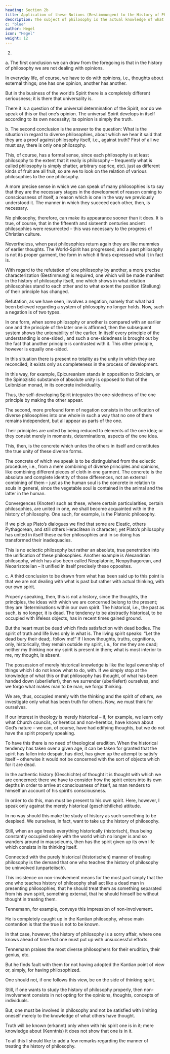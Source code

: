 ```yaml
---
heading: Section 2b
title: Application of these Notions (Bestimmungen) to the History of Philosophy
description: The subject of philosophy is the actual knowledge of what truly is.
c: "blue"
author: Hegel
icon: "Hegel"
weight: 12
---
```



2. 

a. The first conclusion we can draw from the foregoing is that in the history of philosophy we are not dealing with opinions. 

In everyday life, of course, we have to do with opinions, i.e., thoughts about external things; one has one opinion, another has another. 

But in the business of the world’s Spirit there is a completely different seriousness; it is there that universality is. 

There it is a question of the universal determination of the Spirit, nor do we speak of this or that one’s opinion. The universal Spirit develops in itself according to its own necessity; its opinion is simply the truth.

b. The second conclusion is the answer to the question: What is the situation in regard to diverse philosophies, about which we hear it said that they are a proof against philosophy itself, i.e., against truth? First of all we must say, there is only one philosophy. 

This, of course, has a formal sense, since each philosophy is at least philosophy to the extent that it really is philosophy – frequently what is called philosophy is simply chatter, arbitrary caprice, etc). just as different kinds of fruit are all fruit, so are we to look on the relation of various philosophies to the one philosophy. 

A more precise sense in which we can speak of many philosophies is to say that they are the necessary stages in the development of reason coming to consciousness of itself, a reason which is one in the way we previously understood it. The manner in which they succeed each other, then, is necessary. 

No philosophy, therefore, can make its appearance sooner than it does. It is true, of course, that in the fifteenth and sixteenth centuries ancient philosophies were resurrected – this was necessary to the progress of Christian culture. 

Nevertheless, when past philosophies return again they are like mummies of earlier thoughts. The World-Spirit has progressed, and a past philosophy is not its proper garment, the form in which it finds expressed what it in fact is.

With regard to the refutation of one philosophy by another, a more precise characterization (Bestimmung) is required, one which will be made manifest in the history of philosophy itself, one which shows in what relation philosophies stand to each other and to what extent the position (Stellung) of their principle has changed. 

Refutation, as we have seen, involves a negation, namely that what had been believed regarding a system of philosophy no longer holds. Now, such a negation is of two types. 

In one form, when some philosophy or another is compared with an earlier one and the principle of the later one is affirmed, then the subsequent system shows the untenability of the earlier. In itself every principle of the understanding is one-sided , and such a one-sidedness is brought out by the fact that another principle is contrasted with it. This other principle, however is equally one-sided. 

In this situation there is present no totality as the unity in which they are reconciled; it exists only as completeness in the process of development. 

In this way, for example, Epicureanism stands in opposition to Stoicism, or the Spinozistic substance of absolute unity is opposed to that of the Leibnizian monad, in its concrete individuality. 

Thus, the self-developing Spirit integrates the one-sidedness of the one principle by making the other appear. 

The second, more profound form of negation consists in the unification of diverse philosophies into one whole in such a way that no one of them remains independent, but all appear as parts of the one. 

Their principles are united by being reduced to elements of the one idea; or they consist merely in moments, determinations, aspects of the one idea. 

This, then, is the concrete which unites the others in itself and constitutes the true unity of these diverse forms.

The concrete of which we speak is to be distinguished from the eclectic procedure, i.e., from a mere combining of diverse principles and opinions, like combining different pieces of cloth in one garment. The concrete is the absolute and complete identity of those differences, not an external combining of them – just as the human soul is the concrete in relation to souls in general, since the vegetable soul is contained in the animal and the latter in the human. 

Convergences (Knoten) such as these, where certain particularities, certain philosophies, are united in one, we shall become acquainted with in the history of philosophy. One such, for example, is the Platonic philosophy. 

If we pick up Plato’s dialogues we find that some are Eleatic, others Pythagorean, and still others Heraclitean in character; yet Plato’s philosophy has united in itself these earlier philosophies and in so doing has transformed their inadequacies. 

This is no eclectic philosophy but rather an absolute, true penetration into the unification of these philosophies. Another example is Alexandrian philosophy, which has also been called Neoplatonic, Neopythagorean, and Neoaristotelian – it unified in itself precisely these opposites.

c. A third conclusion to be drawn from what has been said up to this point is that we are not dealing with what is past but rather with actual thinking, with our own spirit. 

Properly speaking, then, this is not a history, since the thoughts, the principles, the ideas with which we are concerned belong to the present; they are ‘determinations within our own spirit. The historical, i.e., the past as such, is no longer, it is dead. The tendency to be abstractly historical, to be occupied with lifeless objects, has in recent times gained ground.

But the heart must be dead which finds satisfaction with dead bodies. The spirit of truth and life lives only in what is. The living spirit speaks: “Let the dead bury their dead;. follow me!” If I know thoughts, truths, cognitions, only, historically, they remain outside my spirit, i.e., for me they are dead; neither my thinking nor my spirit is present in them; what is most interior to me, my thought, is absent. 

The possession of merely historical knowledge is like the legal ownership of things which I do not know what to do, with. If we simply stop at the knowledge of what this or that philosophy has thought, of what has been handed down (uberliefert), then we surrender (uberliefert) ourselves, and we forgo what makes man to be man, we forgo thinking. 

We are, thus, occupied merely with the thinking and the spirit of others, we investigate only what has been truth for others. Now, we must think for ourselves. 

If our interest in theology is merely historical – if, for example, we learn only what Church councils, or heretics and non-heretics, have known about God’s nature – we can, of course, have had edifying thoughts, but we do not have the spirit properly speaking. 

To have this there is no need of theological erudition. When the historical tendency has taken over a given age, it can be taken for granted that the spirit has fallen into despair, has died, has given up the attempt to satisfy itself – otherwise it would not be concerned with the sort of objects which for it are dead.

In the authentic history (Geschichte) of thought it is thought with which we are concerned; there we have to consider how the spirit enters into its own depths in order to arrive at consciousness of itself, as man renders to himself an account of his spirit’s consciousness. 

In order to do this, man must be present to his own spirit. Here, however, I speak only against the merely historical (geschichtliche) attitude. 

In no way should this make the study of history as such something to be despised. We ourselves, in fact, want to take up the history of philosophy. 

Still, when an age treats everything historically (historisch), thus being constantly occupied solely with the world which no longer is and so wanders around in mausoleums, then has the spirit given up its own life which consists in its thinking itself.

Connected with the purely historical (historischen) manner of treating philosophy is the demand that one who teaches the history of philosophy be uninvolved (unparteiisch). 

This insistence on non-involvement means for the most part simply that the one who teaches history of philosophy shall act like a dead man in presenting philosophies, that he should treat them as something separated from his own spirit, something external, that he should himself be without thought in treating them. 

Tennemann, for example, conveys this impression of non-involvement. 

He is completely caught up in the Kantian philosophy, whose main contention is that the true is not to be known. 

In that case, however, the history of philosophy is a sorry affair, where one knows ahead of time that one must put up with unsuccessful efforts. 

Tennemann praises the most diverse philosophers for their erudition, their genius, etc. 

But he finds fault with them for not having adopted the Kantian point of view or, simply, for having philosophized. 

One should not, if one follows this view, be on the side of thinking spirit. 

Still, if one wants to study the history of philosophy properly, then non-involvement consists in not opting for the opinions, thoughts, concepts of individuals. 

But, one must be involved in philosophy and not be satisfied with limiting oneself merely to the knowledge of what others have thought.

Truth will be known (erkannt) only when with his spirit one is in it; mere knowledge about (Kenntnis) it does not show that one is in it.

To all this I should like to add a few remarks regarding the manner of treating the history of philosophy.

